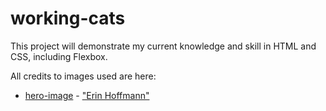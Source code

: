 # working-cats

This project will demonstrate my current knowledge and skill in HTML and CSS, including Flexbox.

All credits to images used are here:
 - [hero-image](./images/hero-image.jpeg) - ["Erin Hoffmann"](https://www.facebook.com/groups/ThisCatIsPhotoshopped/posts/979404416233835/)
